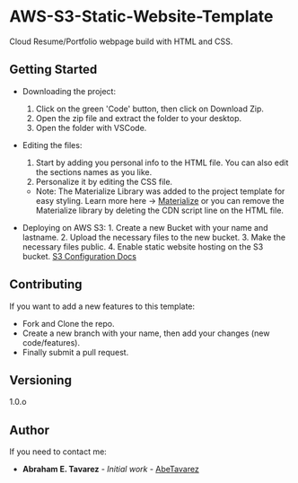 # AWS-S3-Static-Website-Template

Cloud Resume/Portfolio webpage build with HTML and CSS.

## Getting Started

* Downloading the project:

    1. Click on the green 'Code' button, then click on Download Zip.
    2. Open the zip file and extract the folder to your desktop.
    3. Open the folder with VSCode.

* Editing the files:

    1. Start by adding you personal info to the HTML file. You can also edit the sections names as you like.
    2. Personalize it by editing the CSS file.

    * Note: The Materialize Library was added to the project template for easy styling.
    Learn more here -> [Materialize](https://materializecss.com/getting-started.html) or you can remove the Materialize library by deleting the CDN script line on the HTML file.

* Deploying on AWS S3:
        1. Create a new Bucket with your name and lastname.
        2. Upload the necessary files to the new bucket.
        3. Make the necessary files public.
        4. Enable static website hosting on the S3 bucket.
    [S3 Configuration Docs](https://docs.aws.amazon.com/AmazonS3/latest/userguide/HostingWebsiteOnS3Setup.html)
        

## Contributing

If you want to add a new features to this template:

- Fork and Clone the repo.
- Create a new branch with your name, then add your changes (new code/features).
- Finally submit a pull request.

## Versioning

1.0.o

## Author

If you need to contact me:

- **Abraham E. Tavarez** - _Initial work_ - [AbeTavarez](https://www.linkedin.com/in/efrenabrahametavarez/)